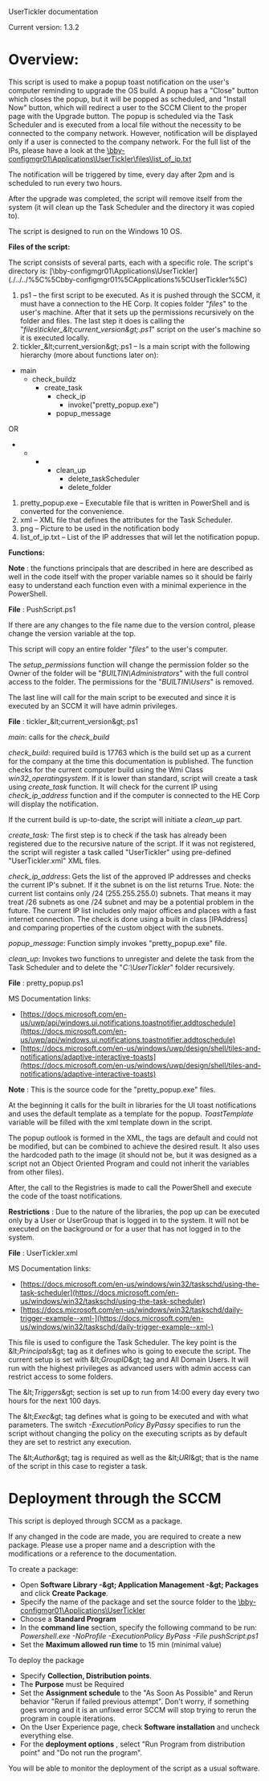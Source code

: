 UserTickler documentation

Current version: 1.3.2

# Overview:

This script is used to make a popup toast notification on the user&#39;s computer reminding to upgrade the OS build. A popup has a &quot;Close&quot; button which closes the popup, but it will be popped as scheduled, and &quot;Install Now&quot; button, which will redirect a user to the SCCM Client to the proper page with the Upgrade button. The popup is scheduled via the Task Scheduler and is executed from a local file without the necessity to be connected to the company network. However, notification will be displayed only if a user is connected to the company network. For the full list of the IPs, please have a look at the [\\bby-configmgr01\Applications\UserTickler\files\list\_of\_ip.txt](./../../%5C%5Cbby-configmgr01%5CApplications%5CUserTickler%5Cfiles%5Clist_of_ip.txt)

The notification will be triggered by time, every day after 2pm and is scheduled to run every two hours.

After the upgrade was completed, the script will remove itself from the system (it will clean up the Task Scheduler and the directory it was copied to).

The script is designed to run on the Windows 10 OS.

**Files of the script:**

The script consists of several parts, each with a specific role. The script&#39;s directory is: [\\bby-configmgr01\Applications\UserTickler\](./../../%5C%5Cbby-configmgr01%5CApplications%5CUserTickler%5C)

1. ps1 – the first script to be executed. As it is pushed through the SCCM, it must have a connection to the HE Corp. It copies folder &quot;_files_&quot; to the user&#39;s machine. After that it sets up the permissions recursively on the folder and files. The last step it does is calling the &quot;_files\tickler\_\&lt;current\_version\&gt;.ps1_&quot; script on the user&#39;s machine so it is executed locally.
2. tickler\_\&lt;current\_version\&gt;.ps1 – Is a main script with the following hierarchy (more about functions later on):

- main
  - check\_buildz
    - create\_task
      - check\_ip
        - invoke(&quot;pretty\_popup.exe&quot;)
      - popup\_message

OR

-
  -
    -
      - clean\_up
        - delete\_taskScheduler
        - delete\_folder

1. pretty\_popup.exe – Executable file that is written in PowerShell and is converted for the convenience.
2. xml – XML file that defines the attributes for the Task Scheduler.
3. png – Picture to be used in the notification body
4. list\_of\_ip.txt – List of the IP addresses that will let the notification popup.

**Functions:**

**Note** : the functions principals that are described in here are described as well in the code itself with the proper variable names so it should be fairly easy to understand each function even with a minimal experience in the PowerShell.

**File** : PushScript.ps1

If there are any changes to the file name due to the version control, please change the version variable at the top.

This script will copy an entire folder &quot;_files_&quot; to the user&#39;s computer.

The _setup\_permissions_ function will change the permission folder so the Owner of the folder will be &quot;_BUILTIN\Administrators_&quot; with the full control access to the folder. The permissions for the &quot;_BUILTIN\Users_&quot; is removed.

The last line will call for the main script to be executed and since it is executed by an SCCM it will have admin privileges.

**File** : tickler\_\&lt;current\_version\&gt;.ps1

_main_: calls for the _check\_build_

_check\_build_: required build is 17763 which is the build set up as a current for the company at the time this documentation is published. The function checks for the current computer build using the Wmi Class _win32\_operatingsystem_. If it is lower than standard, script will create a task using _create\_task_ function. It will check for the current IP using _check\_ip\_address_ function and if the computer is connected to the HE Corp will display the notification.

If the current build is up-to-date, the script will initiate a _clean\_up_ part.

_create\_task:_ The first step is to check if the task has already been registered due to the recursive nature of the script. If it was not registered, the script will register a task called &quot;UserTickler&quot; using pre-defined &quot;UserTickler.xml&quot; XML files.

_check\_ip\_address_: Gets the list of the approved IP addresses and checks the current IP&#39;s subnet. If it the subnet is on the list returns True. Note: the current list contains only /24 (255.255.255.0) subnets. That means it may treat /26 subnets as one /24 subnet and may be a potential problem in the future. The current IP list includes only major offices and places with a fast internet connection. The check is done using a built in class [IPAddress] and comparing properties of the custom object with the subnets.

_popup\_message_: Function simply invokes &quot;pretty\_popup.exe&quot; file.

_clean\_up_: Invokes two functions to unregister and delete the task from the Task Scheduler and to delete the &quot;_C:\UserTickler_&quot; folder recursively.

**File** : pretty\_popup.ps1

MS Documentation links:

- [https://docs.microsoft.com/en-us/uwp/api/windows.ui.notifications.toastnotifier.addtoschedule](https://docs.microsoft.com/en-us/uwp/api/windows.ui.notifications.toastnotifier.addtoschedule)
- [https://docs.microsoft.com/en-us/windows/uwp/design/shell/tiles-and-notifications/adaptive-interactive-toasts](https://docs.microsoft.com/en-us/windows/uwp/design/shell/tiles-and-notifications/adaptive-interactive-toasts)

**Note** : This is the source code for the &quot;pretty\_popup.exe&quot; files.

At the beginning it calls for the built in libraries for the UI toast notifications and uses the default template as a template for the popup. _ToastTemplate_ variable will be filled with the xml template down in the script.

The popup outlook is formed in the XML, the tags are default and could not be modified, but can be combined to achieve the desired result. It also uses the hardcoded path to the image (it should not be, but it was designed as a script not an Object Oriented Program and could not inherit the variables from other files).

After, the call to the Registries is made to call the PowerShell and execute the code of the toast notifications.

**Restrictions** : Due to the nature of the libraries, the pop up can be executed only by a User or UserGroup that is logged in to the system. It will not be executed on the background or for a user that has not logged in to the system.

**File** : UserTickler.xml

MS Documentation links:

- [https://docs.microsoft.com/en-us/windows/win32/taskschd/using-the-task-scheduler](https://docs.microsoft.com/en-us/windows/win32/taskschd/using-the-task-scheduler)
- [https://docs.microsoft.com/en-us/windows/win32/taskschd/daily-trigger-example--xml-](https://docs.microsoft.com/en-us/windows/win32/taskschd/daily-trigger-example--xml-)

This file is used to configure the Task Scheduler. The key point is the \&lt;_Principals_\&gt; tag as it defines who is going to execute the script. The current setup is set with \&lt;_GroupID_\&gt; tag and All Domain Users. It will run with the highest privileges as advanced users with admin access can restrict access to some folders.

The \&lt;_Triggers_\&gt; section is set up to run from 14:00 every day every two hours for the next 100 days.

The \&lt;_Exec_\&gt; tag defines what is going to be executed and with what parameters. The switch _-ExecutionPolicy ByPassy_ specifies to run the script without changing the policy on the executing scripts as by default they are set to restrict any execution.

The \&lt;_Author_\&gt; tag is required as well as the \&lt;_URI_\&gt; that is the name of the script in this case to register a task.

# Deployment through the SCCM

This script is deployed through SCCM as a package.

If any changed in the code are made, you are required to create a new package. Please use a proper name and a description with the modifications or a reference to the documentation.

To create a package:

- Open **Software Library -\&gt; Application Management -\&gt; Packages** and click **Create Package**.
- Specify the name of the package and set the source folder to the [\\bby-configmgr01\Applications\UserTickler](./../../%5C%5Cbby-configmgr01%5CApplications%5CUserTickler)
- Choose a **Standard Program**
- In the **command line** section, specify the following command to be run: _Powershell.exe -NoProfile -ExecutionPolicy ByPass -File pushScript.ps1_
- Set the **Maximum allowed run time** to 15 min (minimal value)

To deploy the package

- Specify **Collection, Distribution points**.
- The **Purpose** must be Required
- Set the **Assignment schedule** to the &quot;As Soon As Possible&quot; and Rerun behavior &quot;Rerun if failed previous attempt&quot;. Don&#39;t worry, if something goes wrong and it is an unfixed error SCCM will stop trying to rerun the program in couple iterations.
- On the User Experience page, check **Software installation** and uncheck everything else.
- For the **deployment options** , select &quot;Run Program from distribution point&quot; and &quot;Do not run the program&quot;.

You will be able to monitor the deployment of the script as a usual software.